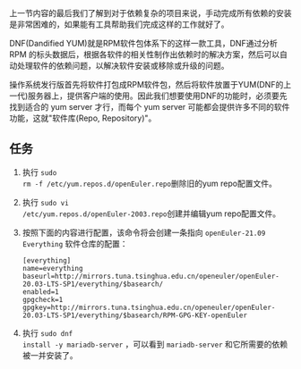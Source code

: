 上一节内容的最后我们了解到对于依赖复杂的项目来说，手动完成所有依赖的安装是非常困难的，如果能有工具帮助我们完成这样的工作就好了。

DNF(Dandified YUM)就是RPM软件包体系下的这样一款工具，DNF通过分析 RPM 的标头数据后，根据各软件的相关性制作出依赖时的解决方案，然后可以自动处理软件的依赖问题，以解决软件安装或移除或升级的问题。

操作系统发行版首先将软件打包成RPM软件包，然后将软件放置于YUM(DNF的上一代)服务器上，提供客户端的使用。因此我们想要使用DNF的功能时，必须要先找到适合的 yum server 才行，而每个 yum server 可能都会提供许多不同的软件功能，这就"软件库(Repo, Repository)"。


## 任务

1. 执行 <code exec="sudo rm -f /etc/yum.repos.d/openEuler.repo">sudo rm -f /etc/yum.repos.d/openEuler.repo</code>删除旧的yum repo配置文件。

2. 执行 <code exec="sudo vi /etc/yum.repos.d/openEuler-2003.repo">sudo vi /etc/yum.repos.d/openEuler-2003.repo</code>创建并编辑yum repo配置文件。

3. 按照下面的内容进行配置，该命令将会创建一条指向 `openEuler-21.09 Everything` 软件仓库的配置：

    ```
    [everything]
    name=everything
    baseurl=http://mirrors.tuna.tsinghua.edu.cn/openeuler/openEuler-20.03-LTS-SP1/everything/$basearch/
    enabled=1
    gpgcheck=1
    gpgkey=http://mirrors.tuna.tsinghua.edu.cn/openeuler/openEuler-20.03-LTS-SP1/everything/$basearch/RPM-GPG-KEY-openEuler

    ```

4. 执行 <code exec="sudo dnf install -y mariadb-server">sudo dnf install -y mariadb-server</code> ，可以看到 `mariadb-server` 和它所需要的依赖被一并安装了。